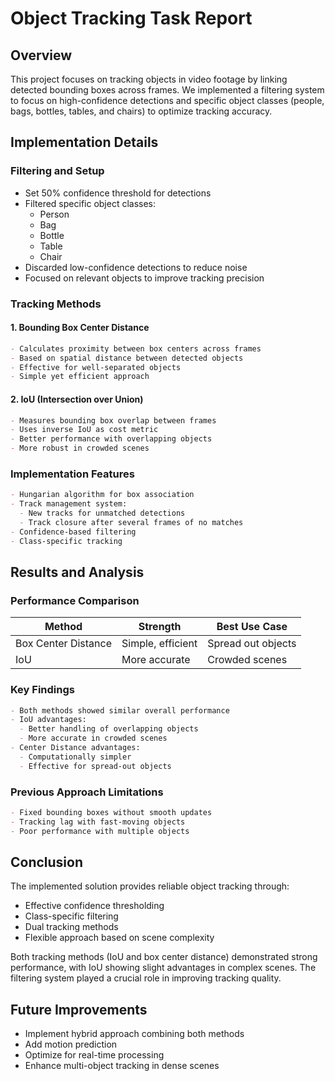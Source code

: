 # Object Tracking Task Report

## Overview
This project focuses on tracking objects in video footage by linking detected bounding boxes across frames. We implemented a filtering system to focus on high-confidence detections and specific object classes (people, bags, bottles, tables, and chairs) to optimize tracking accuracy.

## Implementation Details

### Filtering and Setup
- Set 50% confidence threshold for detections
- Filtered specific object classes:
  - Person
  - Bag
  - Bottle
  - Table
  - Chair
- Discarded low-confidence detections to reduce noise
- Focused on relevant objects to improve tracking precision

### Tracking Methods

#### 1. Bounding Box Center Distance
```markdown
- Calculates proximity between box centers across frames
- Based on spatial distance between detected objects
- Effective for well-separated objects
- Simple yet efficient approach
```

#### 2. IoU (Intersection over Union)
```markdown
- Measures bounding box overlap between frames
- Uses inverse IoU as cost metric
- Better performance with overlapping objects
- More robust in crowded scenes
```

### Implementation Features
```markdown
- Hungarian algorithm for box association
- Track management system:
  - New tracks for unmatched detections
  - Track closure after several frames of no matches
- Confidence-based filtering
- Class-specific tracking
```

## Results and Analysis

### Performance Comparison
| Method | Strength | Best Use Case |
|--------|----------|---------------|
| Box Center Distance | Simple, efficient | Spread out objects |
| IoU | More accurate | Crowded scenes |

### Key Findings
```markdown
- Both methods showed similar overall performance
- IoU advantages:
  - Better handling of overlapping objects
  - More accurate in crowded scenes
- Center Distance advantages:
  - Computationally simpler
  - Effective for spread-out objects
```

### Previous Approach Limitations
```markdown
- Fixed bounding boxes without smooth updates
- Tracking lag with fast-moving objects
- Poor performance with multiple objects
```

## Conclusion
The implemented solution provides reliable object tracking through:
- Effective confidence thresholding
- Class-specific filtering
- Dual tracking methods
- Flexible approach based on scene complexity

Both tracking methods (IoU and box center distance) demonstrated strong performance, with IoU showing slight advantages in complex scenes. The filtering system played a crucial role in improving tracking quality.

## Future Improvements
- Implement hybrid approach combining both methods
- Add motion prediction
- Optimize for real-time processing
- Enhance multi-object tracking in dense scenes


